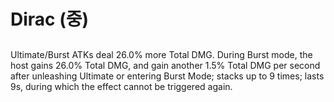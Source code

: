 # Dirac (중)

##

Ultimate/Burst ATKs deal 26.0% more Total DMG. During Burst mode, the host gains 26.0% Total DMG, and gain another 1.5% Total DMG per second after unleashing Ultimate or entering Burst Mode; stacks up to 9 times; lasts 9s, during which the effect cannot be triggered again.
